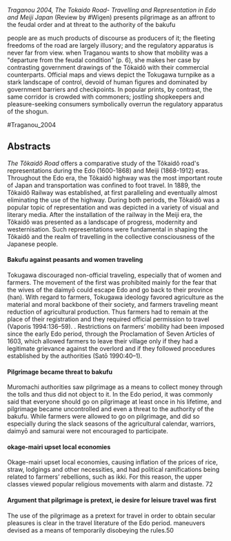 *Traganou 2004, The Tokaido Road- Travelling and Representation in Edo and Meiji Japan*
(Review by #Wigen)
presents pilgrimage as an affront to the feudal order and at threat to the authority of the bakufu

people are as much products of discourse as producers of it; the fleeting freedoms of the road are largely illusory; and the regulatory apparatus is never far from view.
when Traganou wants to show that mobility was a "departure from the feudal condition" (p. 6), she makes her case by contrasting government drawings of the Tõkaidõ with their commercial counterparts. Official maps and views depict the Tokugawa turnpike as a stark landscape of control, devoid of human figures and dominated by government barriers and checkpoints. In popular prints, by contrast, the same corridor is crowded with commoners; jostling shopkeepers and pleasure-seeking consumers symbolically overrun the regulatory apparatus of the shogun. 

#Traganou_2004 
## Abstracts
_The Tôkaidô Road_ offers a comparative study of the Tôkaidô road's representations during the Edo (1600-1868) and Meiji (1868-1912) eras. Throughout the Edo era, the Tôkaidô highway was the most important route of Japan and transportation was confined to foot travel. In 1889, the Tôkaidô Railway was established, at first paralleling and eventually almost eliminating the use of the highway. During both periods, the Tôkaidô was a popular topic of representation and was depicted in a variety of visual and literary media. After the installation of the railway in the Meiji era, the Tôkaidô was presented as a landscape of progress, modernity and westernisation. Such representations were fundamental in shaping the Tôkaidô and the realm of travelling in the collective consciousness of the Japanese people.

#### Bakufu against peasants and women traveling
Tokugawa discouraged non-official traveling, especially that of women and farmers. The movement of the first was prohibited mainly for the fear that the wives of the daimyō could escape Edo and go back to their province (han). With regard to farmers, Tokugawa ideology favored agriculture as the material and moral backbone of their society, and farmers traveling meant reduction of agricultural production. Thus farmers had to remain at the place of their registration and they required official permission to travel (Vaporis 1994:136–59).
. Restrictions on farmers’ mobility had been imposed since the early Edo period, through the Proclamation of Seven Articles of 1603, which allowed farmers to leave their village only if they had a legitimate grievance against the overlord and if they followed procedures established by the authorities (Satō 1990:40–1).

#### Pilgrimage became threat to bakufu
Muromachi authorities saw pilgrimage as a means to collect money through the tolls and thus did not object to it. In the Edo period, it was commonly said that everyone should go on pilgrimage at least once in his lifetime, and pilgrimage became uncontrolled and even a threat to the authority of the bakufu. While farmers were allowed to go on pilgrimage, and did so especially during the slack seasons of the agricultural calendar, warriors, daimyō and samurai were not encouraged to participate. 

#### okage-mairi upset local economies
Okage-mairi upset local economies, causing inflation of the prices of rice, straw, lodgings and other necessities, and had political ramifications being related to farmers’ rebellions, such as ikki. For this reason, the upper classes viewed popular religious movements with alarm and distaste. 72

#### Argument that pilgrimage is pretext, ie desire for leisure travel was first
The use of the pilgrimage as a pretext for travel in order to obtain secular pleasures is clear in the travel literature of the Edo period.
maneuvers devised as a means of temporarily disobeying the rules.50